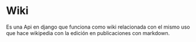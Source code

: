 # Wiki
Es una Api en django que funciona como wiki relacionada con el mismo uso que hace wikipedia con la edición en publicaciones con markdown.
